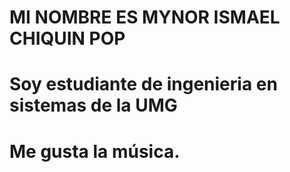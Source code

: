 # MI NOMBRE ES MYNOR ISMAEL CHIQUIN POP

# Soy estudiante de ingenieria en sistemas de la UMG

# Me gusta la música.